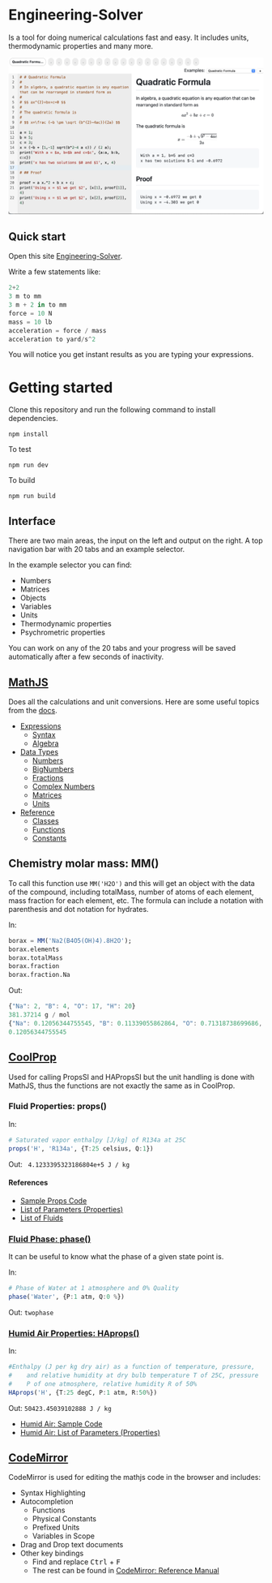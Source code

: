# Engineering-Solver

Is a tool for doing numerical calculations fast and easy. It includes units, thermodynamic properties and many more.

[![MainFigure](gui.png)](https://dvd101x.github.io/Engineering-Solver/)

## Quick start

Open this site [Engineering-Solver](https://dvd101x.github.io/Engineering-Solver/).

Write a few statements like:

``` jl
2+2
3 m to mm
3 m + 2 in to mm
force = 10 N
mass = 10 lb
acceleration = force / mass
acceleration to yard/s^2
```

You will notice you get instant results as you are typing your expressions.

# Getting started

Clone this repository and run the following command to install dependencies.
```
npm install
```
To test
```
npm run dev
````
To build 
````
npm run build
````

## Interface

There are two main areas, the input on the left and output on the right. A top navigation bar with 20 tabs and an example selector.

In the example selector you can find:

* Numbers
* Matrices
* Objects
* Variables
* Units
* Thermodynamic properties
* Psychrometric properties

You can work on any of the 20 tabs and your progress will be saved automatically after a few seconds of inactivity.

## [MathJS](https://mathjs.org/)

Does all the calculations and unit conversions. Here are some useful topics from the [docs](https://mathjs.org/docs/index.html).
* [Expressions](https://mathjs.org/docs/expressions/index.html)
  * [Syntax](https://mathjs.org/docs/expressions/syntax.html)
  * [Algebra](https://mathjs.org/docs/expressions/algebra.html)
* [Data Types](https://mathjs.org/docs/datatypes/index.html)
  * [Numbers](https://mathjs.org/docs/datatypes/numbers.html)
  * [BigNumbers](https://mathjs.org/docs/datatypes/bignumbers.html)
  * [Fractions](https://mathjs.org/docs/datatypes/fractions.html)
  * [Complex Numbers](https://mathjs.org/docs/datatypes/complex_numbers.html)
  * [Matrices](https://mathjs.org/docs/datatypes/matrices.html)
  * [Units](https://mathjs.org/docs/datatypes/units.html)
* [Reference](https://mathjs.org/docs/reference/index.html)
  * [Classes](https://mathjs.org/docs/reference/classes.html)
  * [Functions](https://mathjs.org/docs/reference/functions.html)
  * [Constants](https://mathjs.org/docs/reference/constants.html)

## Chemistry molar mass: MM()

To call this function use `MM('H2O')` and this will get an object with the data of the compound, including totalMass, number of atoms of each element, mass fraction for each element, etc. The formula can include a notation with parenthesis and dot notation for hydrates.

In:
``` jl
borax = MM('Na2(B4O5(OH)4).8H2O');
borax.elements
borax.totalMass
borax.fraction
borax.fraction.Na
```
Out:
``` javascript
{"Na": 2, "B": 4, "O": 17, "H": 20}
381.37214 g / mol
{"Na": 0.12056344755545, "B": 0.11339055862864, "O": 0.71318738699686, "H": 0.052858606819051}
0.12056344755545
```

## [CoolProp](http://www.coolprop.org/coolprop/HighLevelAPI.html#propssi-function)

Used for calling PropsSI and HAPropsSI but the unit handling is done with MathJS, thus the functions are not exactly the same as in CoolProp.

### Fluid Properties: props()

In: 
``` jl
# Saturated vapor enthalpy [J/kg] of R134a at 25C
props('H', 'R134a', {T:25 celsius, Q:1})
```
Out: ` 4.1233395323186804e+5 J / kg`

#### References

* [Sample Props Code](http://coolprop.sourceforge.net/coolprop/examples.html#sample-props-code)
* [List of Parameters (Properties)](http://www.coolprop.org/coolprop/HighLevelAPI.html#table-of-string-inputs-to-propssi-function)
* [List of Fluids](http://coolprop.sourceforge.net/fluid_properties/PurePseudoPure.html#list-of-fluids)

### [Fluid Phase: phase()](http://coolprop.sourceforge.net/coolprop/HighLevelAPI.html#phasesi-function)

It can be useful to know what the phase of a given state point is.

In:
``` jl
# Phase of Water at 1 atmosphere and 0% Quality
phase('Water', {P:1 atm, Q:0 %})
```
Out: `twophase`

### [Humid Air Properties: HAprops()](http://coolprop.sourceforge.net/fluid_properties/HumidAir.html)

In:

``` jl
#Enthalpy (J per kg dry air) as a function of temperature, pressure,
#    and relative humidity at dry bulb temperature T of 25C, pressure
#    P of one atmosphere, relative humidity R of 50%
HAprops('H', {T:25 degC, P:1 atm, R:50%})
```
Out: `50423.45039102888 J / kg`

* [Humid Air: Sample Code](http://coolprop.sourceforge.net/fluid_properties/HumidAir.html#sample-hapropssi-code)
* [Humid Air: List of Parameters (Properties)](http://coolprop.sourceforge.net/fluid_properties/HumidAir.html#table-of-inputs-outputs-to-hapropssi)

## [CodeMirror](https://codemirror.net)

CodeMirror is used for editing the mathjs code in the browser and includes:
- Syntax Highlighting
- Autocompletion
  - Functions
  - Physical Constants
  - Prefixed Units
  - Variables in Scope
- Drag and Drop text documents
- Other key bindings
  - Find and replace <kbd>Ctrl</kbd> + <kbd>F</kbd>
  - The rest can be found in [CodeMirror: Reference Manual](https://codemirror.net/docs/ref/)
